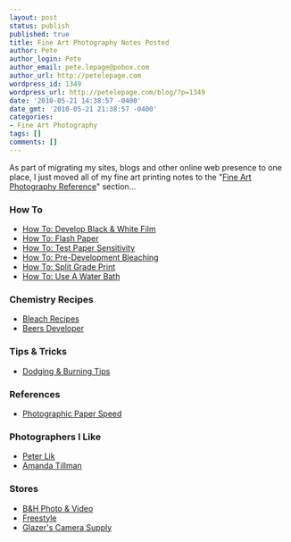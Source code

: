 ```yaml
---
layout: post
status: publish
published: true
title: Fine Art Photography Notes Posted
author: Pete
author_login: Pete
author_email: pete.lepage@pobox.com
author_url: http://petelepage.com
wordpress_id: 1349
wordpress_url: http://petelepage.com/blog/?p=1349
date: '2010-05-21 14:38:57 -0400'
date_gmt: '2010-05-21 21:38:57 -0400'
categories:
- Fine Art Photography
tags: []
comments: []
---
```

<p>As part of migrating my sites, blogs and other online web presence to one place, I just moved all of my fine art printing notes to the "<a href="http://petelepage.com/blog/fine-art-photography-reference/">Fine Art Photography Reference</a>" section...</p>
<h3>How To</h3>
<ul>
<li><a href="http://petelepage.com/blog/fine-art-photography-reference/film-development/">How To: Develop Black &amp; White Film</a></li>
<li><a href="http://petelepage.com/blog/fine-art-photography-reference/paper-flashing/">How To: Flash Paper</a></li>
<li><a href="http://petelepage.com/blog/fine-art-photography-reference/photographic-paper-tests/">How To: Test Paper Sensitivity</a></li>
<li><a href="http://petelepage.com/blog/fine-art-photography-reference/pre-development-bleaching/">How To: Pre-Development Bleaching</a></li>
<li><a href="http://petelepage.com/blog/fine-art-photography-reference/split-grade-printing/">How To: Split Grade Print</a></li>
<li><a href="http://petelepage.com/blog/fine-art-photography-reference/water-baths/">How To: Use A Water Bath</a></li>
</ul>
<h3>Chemistry Recipes</h3>
<ul>
<li><a href="http://petelepage.com/blog/fine-art-photography-reference/bleach-recipes/">Bleach Recipes</a></li>
<li><a href="http://petelepage.com/blog/fine-art-photography-reference/beers-developer/">Beers Developer</a></li>
</ul>
<h3>Tips &amp; Tricks</h3>
<ul>
<li><a href="http://petelepage.com/blog/fine-art-photography-reference/dodging-burning-tips/">Dodging &amp; Burning Tips</a></li>
</ul>
<h3>References</h3>
<ul>
<li><a href="http://petelepage.com/blog/fine-art-photography-reference/photographic-paper-speed/">Photographic Paper Speed</a></li>
</ul>
<h3>Photographers I Like</h3>
<ul>
<li><a href="http://www.peterlik.com" target="_blank">Peter Lik</a></li>
<li><a href="http://www.atillmanphoto.com/" target="_blank">Amanda Tillman</a></li>
</ul>
<h3>Stores</h3>
<ul>
<li><a href="http://www.bhphotovideo.com/" target="_blank">B&amp;H Photo &amp; Video</a></li>
<li><a href="http://www.freestylephoto.biz/e_main.php" target="_blank">Freestyle</a></li>
<li><a href="http://www.glazerscamera.com/" target="_blank">Glazer's Camera Supply</a></li>
</ul>

